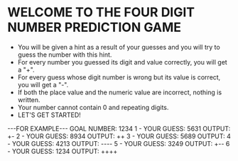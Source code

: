 # WELCOME TO THE FOUR DIGIT NUMBER PREDICTION GAME
- You will be given a hint as a result of your guesses and you will try to guess the number with this hint.
- For every number you guessed its digit and value correctly, you will get a "+".
- For every guess whose digit number is wrong but its value is correct, you will get a "-".
- If both the place value and the numeric value are incorrect, nothing is written.
- Your number cannot contain 0 and repeating digits.
- LET'S GET STARTED!

---FOR EXAMPLE---
GOAL NUMBER: 1234
1 - YOUR GUESS: 5631
OUTPUT: +-
2 - YOUR GUESS: 8934
OUTPUT: ++
3 - YOUR GUESS: 5689
OUTPUT: 
4 - YOUR GUESS: 4213
OUTPUT: ----
5 - YOUR GUESS: 3249
OUTPUT: +--
6 - YOUR GUESS: 1234
OUTPUT: ++++
